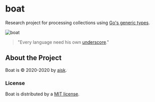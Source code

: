 # boat

Research project for processing collections using [Go's generic types](https://go.googlesource.com/proposal/+/refs/heads/master/design/go2draft-type-parameters.md).

![boat](https://miro.medium.com/max/2000/1*gkjQ4_J0k4d_-ET5y5a1xQ.jpeg)

> "Every language need his own [underscore](https://underscorejs.org/)."

## About the Project

Boat is &copy; 2020-2020 by [aisk](https://github.com/aisk).

### License

Boat is distributed by a [MIT license](https://github.com/aisk/boat/tree/master/LICENSE).
